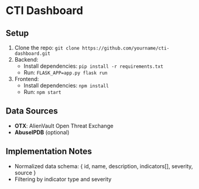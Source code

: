# CTI Dashboard
## Setup
1. Clone the repo: `git clone https://github.com/yourname/cti-dashboard.git`
2. Backend: 
   - Install dependencies: `pip install -r requirements.txt`
   - Run: `FLASK_APP=app.py flask run`
3. Frontend:
   - Install dependencies: `npm install`
   - Run: `npm start`

## Data Sources
- **OTX**: AlienVault Open Threat Exchange
- **AbuseIPDB** (optional)

## Implementation Notes
- Normalized data schema: { id, name, description, indicators[], severity, source }
- Filtering by indicator type and severity